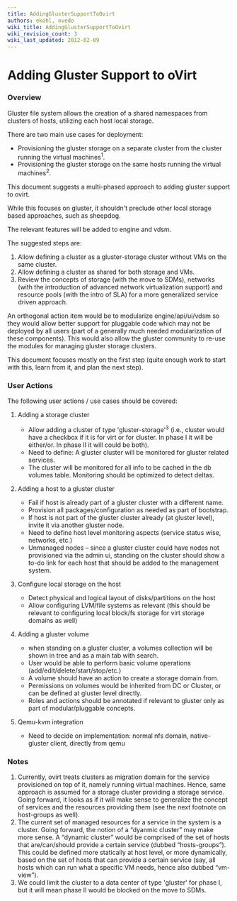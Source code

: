 ```yaml
---
title: AddingGlusterSupportToOvirt
authors: ekohl, ovedo
wiki_title: AddingGlusterSupportToOvirt
wiki_revision_count: 3
wiki_last_updated: 2012-02-09
---
```


# Adding Gluster Support to oVirt

### Overview

Gluster file system allows the creation of a shared namespaces from clusters of hosts, utilizing each host local storage.

There are two main use cases for deployment:

*   Provisioning the gluster storage on a separate cluster from the cluster running the virtual machines<sup>1</sup>.
*   Provisioning the gluster storage on the same hosts running the virtual machines<sup>2</sup>.

This document suggests a multi-phased approach to adding gluster support to ovirt.

While this focuses on gluster, it shouldn't preclude other local storage based approaches, such as sheepdog.

The relevant features will be added to engine and vdsm.

The suggested steps are:

1.  Allow defining a cluster as a gluster-storage cluster without VMs on the same cluster.
2.  Allow defining a cluster as shared for both storage and VMs.
3.  Review the concepts of storage (with the move to SDMs), networks (with the introduction of advanced network virtualization support) and resource pools (with the intro of SLA) for a more generalized service driven approach.

An orthogonal action item would be to modularize engine/api/ui/vdsm so they would allow better support for pluggable code which may not be deployed by all users (part of a generally much needed modularization of these components).
This would also allow the gluster community to re-use the modules for managing gluster storage clusters.

This document focuses mostly on the first step (quite enough work to start with this, learn from it, and plan the next step).

### User Actions

The following user actions / use cases should be covered:

1.  Adding a storage cluster
    -   Allow adding a cluster of type 'gluster-storage'<sup>3</sup> (i.e., cluster would have a checkbox if it is for virt or for cluster. In phase I it will be either/or. In phase II it will could be both).
    -   Need to define: A gluster cluster will be monitored for gluster related services.
    -   The cluster will be monitored for all info to be cached in the db volumes table. Monitoring should be optimized to detect deltas.

2.  Adding a host to a gluster cluster
    -   Fail if host is already part of a gluster cluster with a different name.
    -   Provision all packages/configuration as needed as part of bootstrap.
    -   If host is not part of the gluster cluster already (at gluster level), invite it via another gluster node.
    -   Need to define host level monitoring aspects (service status wise, networks, etc.)
    -   Unmanaged nodes – since a gluster cluster could have nodes not provisioned via the admin ui, standing on the cluster should show a to-do link for each host that should be added to the management system.

3.  Configure local storage on the host
    -   Detect physical and logical layout of disks/partitions on the host
    -   Allow configuring LVM/file systems as relevant (this should be relevant to configuring local block/fs storage for virt storage domains as well)

4.  Adding a gluster volume
    -   when standing on a gluster cluster, a volumes collection will be shown in tree and as a main tab with search.
    -   User would be able to perform basic volume operations (add/edit/delete/start/stop/etc.)
    -   A volume should have an action to create a storage domain from.
    -   Permissions on volumes would be inherited from DC or Cluster, or can be defined at gluster level directly.
    -   Roles and actions should be annotated if relevant to gluster only as part of modular/pluggable concepts.

5.  Qemu-kvm integration
    -   Need to decide on implementation: normal nfs domain, native-gluster client, directly from qemu

### Notes

1.  Currently, ovirt treats clusters as migration domain for the service provisioned on top of it, namely running virtual machines. Hence, same approach is assumed for a storage cluster providing a storage service. Going forward, it looks as if it will make sense to generalize the concept of services and the resources providing them (see the next footnote on host-groups as well).
2.  The current set of managed resources for a service in the system is a cluster. Going forward, the notion of a “dyanmic cluster” may make more sense. A “dynamic cluster” would be comprised of the set of hosts that are/can/should provide a certain service (dubbed “hosts-groups”). This could be defined more statically at host level, or more dynamically, based on the set of hosts that can provide a certain service (say, all hosts which can run what a specific VM needs, hence also dubbed “vm-view”).
3.  We could limit the cluster to a data center of type 'gluster' for phase I, but it will mean phase II would be blocked on the move to SDMs.
